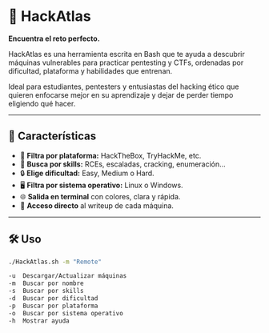 # 🧭 HackAtlas

**Encuentra el reto perfecto.**

HackAtlas es una herramienta escrita en Bash que te ayuda a descubrir máquinas vulnerables para practicar pentesting y CTFs, ordenadas por dificultad, plataforma y habilidades que entrenan.

Ideal para estudiantes, pentesters y entusiastas del hacking ético que quieren enfocarse mejor en su aprendizaje y dejar de perder tiempo eligiendo qué hacer.

---

## 🚀 Características

- 🎯 **Filtra por plataforma:** HackTheBox, TryHackMe, etc.
- 🧠 **Busca por skills:** RCEs, escaladas, cracking, enumeración...
- 🔒 **Elige dificultad:** Easy, Medium o Hard.
- 🖥️ **Filtra por sistema operativo:** Linux o Windows.
- 🌐 **Salida en terminal** con colores, clara y rápida.
- 🔗 **Acceso directo** al writeup de cada máquina.

---

## 🛠️ Uso

```bash
./HackAtlas.sh -m "Remote"

-u  Descargar/Actualizar máquinas
-m  Buscar por nombre
-s  Buscar por skills
-d  Buscar por dificultad
-p  Buscar por plataforma
-o  Buscar por sistema operativo
-h  Mostrar ayuda
